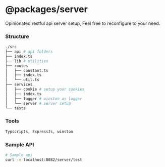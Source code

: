 # @packages/server

Opinionated restful api server setup, Feel free to reconfigure to your need.

### Structure
```bash
./src
├── api # api folders
├── index.ts
├── lib # utilities
├── routes
│   ├── constant.ts
│   ├── index.ts
│   └── util.ts
├── services
│   ├── cookie # setup your cookies
│   ├── index.ts
│   ├── logger # winston as logger
│   └── server # server setup
└── tests
```

### Tools

```bash
Typscripts, ExpressJs, winston
```

### Sample API

```bash
# Sample api
curl -v localhost:8082/server/test
```

